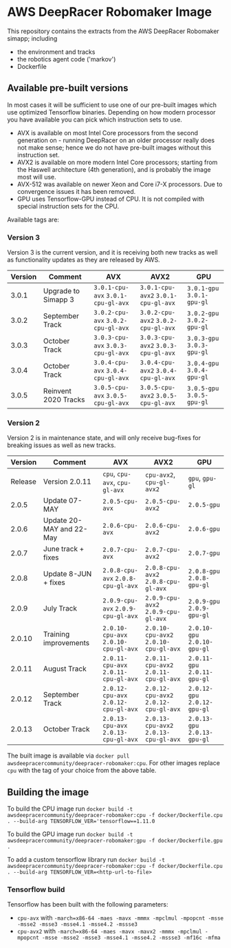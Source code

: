 # AWS DeepRacer Robomaker Image
This repository contains the extracts from the AWS DeepRacer Robomaker simapp; including
* the environment and tracks
* the robotics agent code ('markov')
* Dockerfile

## Available pre-built versions

In most cases it will be sufficient to use one of our pre-built images which use optimized Tensorflow binaries. Depending on how modern processor you have available you can pick which instruction sets to use.
* AVX is available on most Intel Core processors from the second generation on - running DeepRacer on an older processor really does not make sense; hence we do not have pre-built images without this instruction set.
* AVX2 is available on more modern Intel Core processors; starting from the Haswell architecture (4th generation), and is probably the image most will use.
* AVX-512 was available on newer Xeon and Core i7-X processors. Due to convergence issues it has been removed.
* GPU uses Tensorflow-GPU instead of CPU. It is not compiled with special instruction sets for the CPU.

Available tags are:

### Version 3

Version 3 is the current version, and it is receiving both new tracks as well as functionality updates as they are released by AWS.

| Version  | Comment         | AVX      | AVX2     | GPU      |
| -------- | -------------- | -------- | -------- | -------- | 
| 3.0.1   | Upgrade to Simapp 3  |  `3.0.1-cpu-avx` `3.0.1-cpu-gl-avx`  | `3.0.1-cpu-avx2` `3.0.1-cpu-gl-avx` | `3.0.1-gpu` `3.0.1-gpu-gl` |
| 3.0.2   | September Track  |  `3.0.2-cpu-avx` `3.0.2-cpu-gl-avx`  | `3.0.2-cpu-avx2` `3.0.2-cpu-gl-avx` | `3.0.2-gpu` `3.0.2-gpu-gl` |
| 3.0.3   | October Track  |  `3.0.3-cpu-avx` `3.0.3-cpu-gl-avx`  | `3.0.3-cpu-avx2` `3.0.3-cpu-gl-avx` | `3.0.3-gpu` `3.0.3-gpu-gl` |
| 3.0.4   | October Track  |  `3.0.4-cpu-avx` `3.0.4-cpu-gl-avx`  | `3.0.4-cpu-avx2` `3.0.4-cpu-gl-avx` | `3.0.4-gpu` `3.0.4-gpu-gl` |
| 3.0.5   | Reinvent 2020 Tracks  |  `3.0.5-cpu-avx` `3.0.5-cpu-gl-avx`  | `3.0.5-cpu-avx2` `3.0.5-cpu-gl-avx` | `3.0.5-gpu` `3.0.5-gpu-gl` |

### Version 2

Version 2 is in maintenance state, and will only receive bug-fixes for breaking issues as well as new tracks.

| Version  | Comment         | AVX      | AVX2     | GPU      |
| -------- | -------------- | -------- | -------- | -------- | 
| Release  | Version 2.0.11  | `cpu`, `cpu-avx`, `cpu-gl-avx` | `cpu-avx2`, `cpu-gl-avx2`  | `gpu`, `gpu-gl` | 
| 2.0.5    | Update 07-MAY  |  `2.0.5-cpu-avx`  | `2.0.5-cpu-avx2` |  `2.0.5-gpu` |
| 2.0.6    | Update 20-MAY and 22-May  |  `2.0.6-cpu-avx`  | `2.0.6-cpu-avx2` | `2.0.6-gpu` |
| 2.0.7    | June track + fixes  |  `2.0.7-cpu-avx`  | `2.0.7-cpu-avx2` | `2.0.7-gpu` |
| 2.0.8    | Update 8-JUN + fixes  |  `2.0.8-cpu-avx` `2.0.8-cpu-gl-avx`  | `2.0.8-cpu-avx2` `2.0.8-cpu-gl-avx` | `2.0.8-gpu` `2.0.8-gpu-gl` |
| 2.0.9    | July Track  |  `2.0.9-cpu-avx` `2.0.9-cpu-gl-avx`  | `2.0.9-cpu-avx2` `2.0.9-cpu-gl-avx` | `2.0.9-gpu` `2.0.9-gpu-gl` |
| 2.0.10   | Training improvements  |  `2.0.10-cpu-avx` `2.0.10-cpu-gl-avx`  | `2.0.10-cpu-avx2` `2.0.10-cpu-gl-avx` | `2.0.10-gpu` `2.0.10-gpu-gl` |
| 2.0.11   | August Track  |  `2.0.11-cpu-avx` `2.0.11-cpu-gl-avx`  | `2.0.11-cpu-avx2` `2.0.11-cpu-gl-avx` | `2.0.11-gpu` `2.0.11-gpu-gl` |
| 2.0.12   | September Track  |  `2.0.12-cpu-avx` `2.0.12-cpu-gl-avx`  | `2.0.12-cpu-avx2` `2.0.12-cpu-gl-avx` | `2.0.12-gpu` `2.0.12-gpu-gl` |
| 2.0.13   | October Track  |  `2.0.13-cpu-avx` `2.0.13-cpu-gl-avx`  | `2.0.13-cpu-avx2` `2.0.13-cpu-gl-avx` | `2.0.13-gpu` `2.0.13-gpu-gl` |

The built image is available via `docker pull awsdeepracercommunity/deepracer-robomaker:cpu`. For other images replace `cpu` with the tag of your choice from the above table.

## Building the image

To build the CPU image run `docker build -t awsdeepracercommunity/deepracer-robomaker:cpu -f docker/Dockerfile.cpu . --build-arg TENSORFLOW_VER='tensorflow==1.11.0`

To build the GPU image run `docker build -t awsdeepracercommunity/deepracer-robomaker:gpu -f docker/Dockerfile.gpu . `

To add a custom tensorflow library run `docker build -t awsdeepracercommunity/deepracer-robomaker:cpu -f docker/Dockerfile.cpu . --build-arg TENSORFLOW_VER=<http-url-to-file>`

### Tensorflow build

Tensorflow has been built with the following parameters:
* `cpu-avx` with `-march=x86-64 -maes -mavx -mmmx -mpclmul -mpopcnt -msse -msse2 -msse3 -msse4.1 -msse4.2 -mssse3`
* `cpu-avx2` with `-march=x86-64 -maes -mavx -mavx2 -mmmx -mpclmul -mpopcnt -msse -msse2 -msse3 -msse4.1 -msse4.2 -mssse3 -mf16c -mfma`
